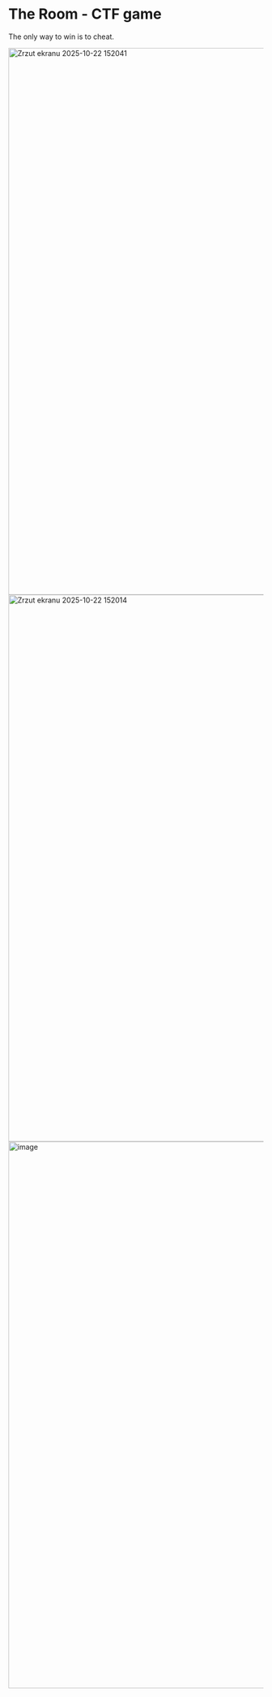 # The Room - CTF game
The only way to win is to cheat.

<img width="1919" height="1079" alt="Zrzut ekranu 2025-10-22 152041" src="https://github.com/user-attachments/assets/6031a9ca-0184-4f6c-9552-c42537183040" />

<img width="1919" height="1079" alt="Zrzut ekranu 2025-10-22 152014" src="https://github.com/user-attachments/assets/234154d6-212e-4cb9-acc1-9d020780429a" />

<img width="1906" height="1079" alt="image" src="https://github.com/user-attachments/assets/dfb1890b-14a9-46c8-bde4-1e928cf7473f" />
